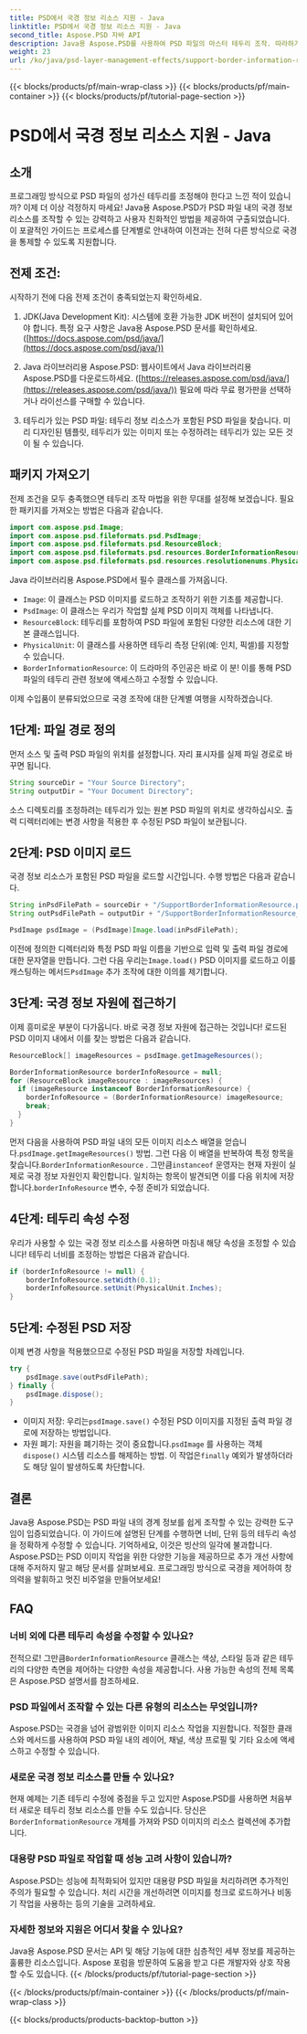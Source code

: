 ```yaml
---
title: PSD에서 국경 정보 리소스 지원 - Java
linktitle: PSD에서 국경 정보 리소스 지원 - Java
second_title: Aspose.PSD 자바 API
description: Java용 Aspose.PSD를 사용하여 PSD 파일의 마스터 테두리 조작. 따라하기 쉬운 단계를 통해 테두리 너비, 단위 등을 수정하는 방법을 알아보세요. 프로그래밍 방식으로 PSD 디자인을 향상하세요.
weight: 23
url: /ko/java/psd-layer-management-effects/support-border-information-resource-psd/
---
```


{{< blocks/products/pf/main-wrap-class >}}
{{< blocks/products/pf/main-container >}}
{{< blocks/products/pf/tutorial-page-section >}}

# PSD에서 국경 정보 리소스 지원 - Java

## 소개

프로그래밍 방식으로 PSD 파일의 성가신 테두리를 조정해야 한다고 느낀 적이 있습니까? 이제 더 이상 걱정하지 마세요! Java용 Aspose.PSD가 PSD 파일 내의 국경 정보 리소스를 조작할 수 있는 강력하고 사용자 친화적인 방법을 제공하여 구출되었습니다. 이 포괄적인 가이드는 프로세스를 단계별로 안내하여 이전과는 전혀 다른 방식으로 국경을 통제할 수 있도록 지원합니다.

## 전제 조건:

시작하기 전에 다음 전제 조건이 충족되었는지 확인하세요.

1. JDK(Java Development Kit): 시스템에 호환 가능한 JDK 버전이 설치되어 있어야 합니다. 특정 요구 사항은 Java용 Aspose.PSD 문서를 확인하세요. ([https://docs.aspose.com/psd/java/](https://docs.aspose.com/psd/java/))

2. Java 라이브러리용 Aspose.PSD: 웹사이트에서 Java 라이브러리용 Aspose.PSD를 다운로드하세요. ([https://releases.aspose.com/psd/java/](https://releases.aspose.com/psd/java/)) 필요에 따라 무료 평가판을 선택하거나 라이선스를 구매할 수 있습니다.

3. 테두리가 있는 PSD 파일: 테두리 정보 리소스가 포함된 PSD 파일을 찾습니다. 미리 디자인된 템플릿, 테두리가 있는 이미지 또는 수정하려는 테두리가 있는 모든 것이 될 수 있습니다.

## 패키지 가져오기

전제 조건을 모두 충족했으면 테두리 조작 마법을 위한 무대를 설정해 보겠습니다. 필요한 패키지를 가져오는 방법은 다음과 같습니다.

```java
import com.aspose.psd.Image;
import com.aspose.psd.fileformats.psd.PsdImage;
import com.aspose.psd.fileformats.psd.ResourceBlock;
import com.aspose.psd.fileformats.psd.resources.BorderInformationResource;
import com.aspose.psd.fileformats.psd.resources.resolutionenums.PhysicalUnit;
```

Java 라이브러리용 Aspose.PSD에서 필수 클래스를 가져옵니다.

- `Image`: 이 클래스는 PSD 이미지를 로드하고 조작하기 위한 기초를 제공합니다.
- `PsdImage`: 이 클래스는 우리가 작업할 실제 PSD 이미지 객체를 나타냅니다.
- `ResourceBlock`: 테두리를 포함하여 PSD 파일에 포함된 다양한 리소스에 대한 기본 클래스입니다.
- `PhysicalUnit`: 이 클래스를 사용하면 테두리 측정 단위(예: 인치, 픽셀)를 지정할 수 있습니다.
- `BorderInformationResource`: 이 드라마의 주인공은 바로 이 분! 이를 통해 PSD 파일의 테두리 관련 정보에 액세스하고 수정할 수 있습니다.

이제 수입품이 분류되었으므로 국경 조작에 대한 단계별 여행을 시작하겠습니다.

## 1단계: 파일 경로 정의

먼저 소스 및 출력 PSD 파일의 위치를 설정합니다. 자리 표시자를 실제 파일 경로로 바꾸면 됩니다.

```java
String sourceDir = "Your Source Directory";
String outputDir = "Your Document Directory";
```

소스 디렉토리를 조정하려는 테두리가 있는 원본 PSD 파일의 위치로 생각하십시오. 출력 디렉터리에는 변경 사항을 적용한 후 수정된 PSD 파일이 보관됩니다.

## 2단계: PSD 이미지 로드

국경 정보 리소스가 포함된 PSD 파일을 로드할 시간입니다. 수행 방법은 다음과 같습니다.

```java
String inPsdFilePath = sourceDir + "/SupportBorderInformationResource.psd";
String outPsdFilePath = outputDir + "/SupportBorderInformationResource_output.psd";

PsdImage psdImage = (PsdImage)Image.load(inPsdFilePath);
```

 이전에 정의한 디렉터리와 특정 PSD 파일 이름을 기반으로 입력 및 출력 파일 경로에 대한 문자열을 만듭니다. 그런 다음 우리는`Image.load()` PSD 이미지를 로드하고 이를 캐스팅하는 메서드`PsdImage` 추가 조작에 대한 이의를 제기합니다.

## 3단계: 국경 정보 자원에 접근하기

이제 흥미로운 부분이 다가옵니다. 바로 국경 정보 자원에 접근하는 것입니다! 로드된 PSD 이미지 내에서 이를 찾는 방법은 다음과 같습니다.

```java
ResourceBlock[] imageResources = psdImage.getImageResources();

BorderInformationResource borderInfoResource = null;
for (ResourceBlock imageResource : imageResources) {
  if (imageResource instanceof BorderInformationResource) {
    borderInfoResource = (BorderInformationResource) imageResource;
    break;
  }
}
```

먼저 다음을 사용하여 PSD 파일 내의 모든 이미지 리소스 배열을 얻습니다.`psdImage.getImageResources()` 방법. 그런 다음 이 배열을 반복하여 특정 항목을 찾습니다.`BorderInformationResource` . 그만큼`instanceof` 운영자는 현재 자원이 실제로 국경 정보 자원인지 확인합니다. 일치하는 항목이 발견되면 이를 다음 위치에 저장합니다.`borderInfoResource` 변수, 수정 준비가 되었습니다.

## 4단계: 테두리 속성 수정

우리가 사용할 수 있는 국경 정보 리소스를 사용하면 마침내 해당 속성을 조정할 수 있습니다! 테두리 너비를 조정하는 방법은 다음과 같습니다.

```java
if (borderInfoResource != null) {
    borderInfoResource.setWidth(0.1);
    borderInfoResource.setUnit(PhysicalUnit.Inches);
}
```

## 5단계: 수정된 PSD 저장

이제 변경 사항을 적용했으므로 수정된 PSD 파일을 저장할 차례입니다.

```java
try {
    psdImage.save(outPsdFilePath);
} finally {
    psdImage.dispose();
}
```

-  이미지 저장: 우리는`psdImage.save()` 수정된 PSD 이미지를 지정된 출력 파일 경로에 저장하는 방법입니다.
-  자원 폐기: 자원을 폐기하는 것이 중요합니다.`psdImage` 를 사용하는 객체`dispose()` 시스템 리소스를 해제하는 방법. 이 작업은`finally` 예외가 발생하더라도 해당 일이 발생하도록 차단합니다.

## 결론

Java용 Aspose.PSD는 PSD 파일 내의 경계 정보를 쉽게 조작할 수 있는 강력한 도구임이 입증되었습니다. 이 가이드에 설명된 단계를 수행하면 너비, 단위 등의 테두리 속성을 정확하게 수정할 수 있습니다. 기억하세요, 이것은 빙산의 일각에 불과합니다. Aspose.PSD는 PSD 이미지 작업을 위한 다양한 기능을 제공하므로 추가 개선 사항에 대해 주저하지 말고 해당 문서를 살펴보세요. 프로그래밍 방식으로 국경을 제어하여 창의력을 발휘하고 멋진 비주얼을 만들어보세요! 

## FAQ

### 너비 외에 다른 테두리 속성을 수정할 수 있나요?

 전적으로! 그만큼`BorderInformationResource` 클래스는 색상, 스타일 등과 같은 테두리의 다양한 측면을 제어하는 다양한 속성을 제공합니다. 사용 가능한 속성의 전체 목록은 Aspose.PSD 설명서를 참조하세요.

### PSD 파일에서 조작할 수 있는 다른 유형의 리소스는 무엇입니까?

Aspose.PSD는 국경을 넘어 광범위한 이미지 리소스 작업을 지원합니다. 적절한 클래스와 메서드를 사용하여 PSD 파일 내의 레이어, 채널, 색상 프로필 및 기타 요소에 액세스하고 수정할 수 있습니다.

### 새로운 국경 정보 리소스를 만들 수 있나요?

 현재 예제는 기존 테두리 수정에 중점을 두고 있지만 Aspose.PSD를 사용하면 처음부터 새로운 테두리 정보 리소스를 만들 수도 있습니다. 당신은`BorderInformationResource` 개체를 가져와 PSD 이미지의 리소스 컬렉션에 추가합니다.

### 대용량 PSD 파일로 작업할 때 성능 고려 사항이 있습니까?

Aspose.PSD는 성능에 최적화되어 있지만 대용량 PSD 파일을 처리하려면 추가적인 주의가 필요할 수 있습니다. 처리 시간을 개선하려면 이미지를 청크로 로드하거나 비동기 작업을 사용하는 등의 기술을 고려하세요.

### 자세한 정보와 지원은 어디서 찾을 수 있나요?

Java용 Aspose.PSD 문서는 API 및 해당 기능에 대한 심층적인 세부 정보를 제공하는 훌륭한 리소스입니다. Aspose 포럼을 방문하여 도움을 받고 다른 개발자와 상호 작용할 수도 있습니다. 
{{< /blocks/products/pf/tutorial-page-section >}}

{{< /blocks/products/pf/main-container >}}
{{< /blocks/products/pf/main-wrap-class >}}

{{< blocks/products/products-backtop-button >}}
